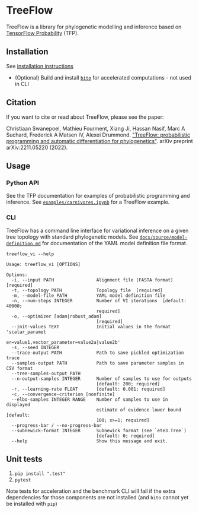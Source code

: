 # TreeFlow

TreeFlow is a library for phylogenetic modelling and inference based on [TensorFlow Probability](https://www.tensorflow.org/probability) (TFP).

## Installation

See [installation instructions](docs/source/installation.md)
* (Optional) Build and install [`bito`](https://github.com/phylovi/bito) for accelerated computations - not used in CLI

## Citation

If you want to cite or read about TreeFlow, please see the paper: 

Christiaan Swanepoel, Mathieu Fourment, Xiang Ji, Hassan Nasif, Marc A Suchard, Frederick A Matsen IV, Alexei Drummond. ["TreeFlow: probabilistic programming and automatic differentiation for phylogenetics"](https://arxiv.org/abs/2211.05220). arXiv preprint arXiv:2211.05220 (2022).

## Usage

### Python API

See the TFP documentation for examples of probabilistic programming and inference.
See [`examples/carnivores.ipynb`](examples/carnivores.ipynb) for a TreeFlow example.

### CLI

TreeFlow has a command line interface for variational inference on a given tree topology with standard phylogenetic models. See [`docs/source/model-definition.md`](docs/source/model-definition.md) for documentation of the YAML model definition file format.

```
treeflow_vi --help

Usage: treeflow_vi [OPTIONS]

Options:
  -i, --input PATH                Alignment file (FASTA format)  [required]
  -t, --topology PATH             Topology file  [required]
  -m, --model-file PATH           YAML model definition file
  -n, --num-steps INTEGER         Number of VI iterations  [default: 40000;
                                  required]
  -o, --optimizer [adam|robust_adam]
                                  [required]
  --init-values TEXT              Initial values in the format 'scalar_paramet
                                  er=value1,vector_parameter=value2a|value2b'
  -s, --seed INTEGER
  --trace-output PATH             Path to save pickled optimization trace
  --samples-output PATH           Path to save parameter samples in CSV format
  --tree-samples-output PATH
  --n-output-samples INTEGER      Number of samples to use for outputs
                                  [default: 200; required]
  -r, --learning-rate FLOAT       [default: 0.001; required]
  -c, --convergence-criterion [nonfinite]
  --elbo-samples INTEGER RANGE    Number of samples to use in displayed
                                  estimate of evidence lower bound  [default:
                                  100; x>=1; required]
  --progress-bar / --no-progress-bar
  --subnewick-format INTEGER      Subnewick format (see `ete3.Tree`)
                                  [default: 0; required]
  --help                          Show this message and exit.
```

## Unit tests

1. `pip install ".test"`
2. `pytest`

Note tests for acceleration and the benchmark CLI will fail if the extra dependencies for those components are not installed (and `bito` cannot yet be installed with `pip`)